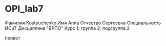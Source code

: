 # OPI_lab7
Фамилия Kostyuchenko
Имя Anna
Отчество Сергеевна
Специальность ИСиТ
Дисциплина "ВРПО"
Курс 1; группа 2; подгруппа 2


привет
